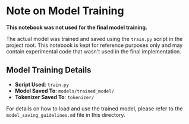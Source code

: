 # Note on Model Training

**This notebook was not used for the final model training.**

The actual model was trained and saved using the `train.py` script in the project root. This notebook is kept for reference purposes only and may contain experimental code that wasn't used in the final implementation.

## Model Training Details
- **Script Used**: `train.py`
- **Model Saved To**: `models/trained_model/`
- **Tokenizer Saved To**: `tokenizer/`

For details on how to load and use the trained model, please refer to the `model_saving_guidelines.md` file in this directory.
